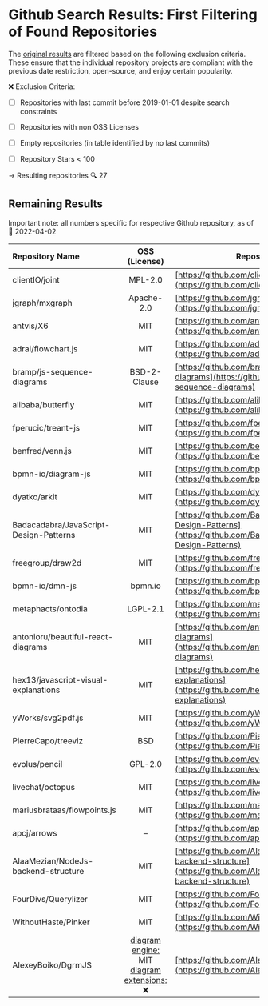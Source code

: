 # Github Search Results: First Filtering of Found Repositories

The [original results](0_Github_Search_raw_results.md) are filtered based on the following exclusion criteria. These ensure that the individual repository projects are compliant with the previous date restriction, open-source, and enjoy certain popularity.


:x: Exclusion Criteria:

- [ ] Repositories with last commit before 2019-01-01 despite search constraints
- [ ] Repositories with non OSS Licenses
- [ ] Empty repositories (in table identified by no last commits)
- [ ] Repository Stars < 100


&#8594; Resulting repositories :mag: 27

## Remaining Results

Important note: all numbers specific for respective Github repository, as of :calendar: 2022-04-02

| Repository Name                                                                          | OSS (License)                                                                                                                             | <div align="center">Repository URL</div>                                                                                                                                                                                                                     | Github Stars | Forks | <div align="center">Latest Version (Release/Tag)</div>             | Latest Commit |
| :--------------------------------------------------------------------------------------- | :----------------------------------------------------------------------------------------------------------------------------------------: | :------------------------------------------------------------------------------------------------------------------------------------------------------------------------------------------------------------------------- | :-----------: | :----: | :--------------------------------------- | :------------: |
| clientIO/joint                         | MPL-2.0       | [https://github.com/clientIO/joint](https://github.com/clientIO/joint)                                                 | 3560         | 792   | Release v3.5.4 (Mar 4, 2022)   | Mar 31, 2022  |
| jgraph/mxgraph                         | Apache-2.0    | [https://github.com/jgraph/mxgraph](https://github.com/jgraph/mxgraph)                                                 | 6333         | 1829  | v4.2.2 (Oct 28, 2020)          | Nov 13, 2020  |
| antvis/X6                              | MIT           | [https://github.com/antvis/X6](https://github.com/antvis/X6)                                                           | 3138         | 865   | @antv/x6@1.31.0 (Mar 23, 2022) | Mar 27, 2020  |
| adrai/flowchart.js                     | MIT           | [https://github.com/adrai/flowchart.js](https://github.com/adrai/flowchart.js)                                         | 7833         | 1182  | v1.17.1 (Feb 2, 2022)          | Mar 1, 2022   |
| bramp/js-sequence-diagrams             | BSD-2-Clause  | [https://github.com/bramp/js-sequence-diagrams](https://github.com/bramp/js-sequence-diagrams)                         | 7532         | 1087  | v2.0.1 (Dec 27, 2016)          | Jul 12, 2020  |
| alibaba/butterfly                      | MIT           | [https://github.com/alibaba/butterfly](https://github.com/alibaba/butterfly)                                           | 2710         | 401   | –                              | Mar 30, 2022  |
| fperucic/treant-js                     | MIT           | [https://github.com/fperucic/treant-js](https://github.com/fperucic/treant-js)                                         | 774          | 293   | v1.0 (Nov 25, 2016)            | Dec 14, 2021  |
| benfred/venn.js                        | MIT           | [https://github.com/benfred/venn.js](https://github.com/benfred/venn.js)                                               | 927          | 222   | v0.2.16 (Oct 10, 2017)         | Nov 29, 2018  |
| bpmn-io/diagram-js                     | MIT           | [https://github.com/bpmn-io/diagram-js](https://github.com/bpmn-io/diagram-js)                                         | 1142         | 353   | v8.2.1 (Mar 24, 2022)          | Mar 28, 2022  |
| dyatko/arkit                           | MIT           | [https://github.com/dyatko/arkit](https://github.com/dyatko/arkit)                                                     | 796          | 35    | –                              | Mar 28, 2022  |
| Badacadabra/JavaScript-Design-Patterns | MIT           | [https://github.com/Badacadabra/JavaScript-Design-Patterns](https://github.com/Badacadabra/JavaScript-Design-Patterns) | 287          | 49    | –                              | Jan 9, 2017   |
| freegroup/draw2d                       | MIT           | [https://github.com/freegroup/draw2d](https://github.com/freegroup/draw2d)                                             | 604          | 194   | v1.0.38 (Jul 8, 2020)          | Aug 31, 2020  |
| bpmn-io/dmn-js                         | bpmn.io       | [https://github.com/bpmn-io/dmn-js](https://github.com/bpmn-io/dmn-js)                                                 | 192          | 97    | v12.1.0 (Mar 18, 2022)         | Mar 18, 2022  |
| metaphacts/ontodia                     | LGPL-2.1      | [https://github.com/metaphacts/ontodia](https://github.com/metaphacts/ontodia)                                         | 137          | 40    | v0.12.2 (Mar 25, 2020)         | Mar 25, 2020  |
| antonioru/beautiful-react-diagrams     | MIT           | [https://github.com/antonioru/beautiful-react-diagrams](https://github.com/antonioru/beautiful-react-diagrams)         | 2365         | 139   | –                              | Oct 4, 2021   |
| hex13/javascript-visual-explanations   | MIT           | [https://github.com/hex13/javascript-visual-explanations](https://github.com/hex13/javascript-visual-explanations)     | 228          | 15    | –                              | Dec 15, 2020  |
| yWorks/svg2pdf.js                      | MIT           | [https://github.com/yWorks/svg2pdf.js](https://github.com/yWorks/svg2pdf.js)                                           | 396          | 75    | v2.2.0 (Sep 14, 2021)          | Mar 2, 2022   |
| PierreCapo/treeviz                     | BSD           | [https://github.com/PierreCapo/treeviz](https://github.com/PierreCapo/treeviz)                                         | 120          | 21    | 2.3.0 (Feb 13, 2021)           | Feb 13, 2021  |
| evolus/pencil                          | GPL-2.0       | [https://github.com/evolus/pencil](https://github.com/evolus/pencil)                                                   | 8322         | 684   | 3.1.0 (Oct 18, 2019)           | Oct 18, 2019  |
| livechat/octopus                       | MIT           | [https://github.com/livechat/octopus](https://github.com/livechat/octopus)                                             | 285          | 38    | –                              | Oct 14, 2019  |
| mariusbrataas/flowpoints.js            | MIT           | [https://github.com/mariusbrataas/flowpoints.js](https://github.com/mariusbrataas/flowpoints.js)                       | 115          | 26    | –                              | Oct 10, 2020  |
| apcj/arrows                            | –             | [https://github.com/apcj/arrows](https://github.com/apcj/arrows)                                                       | 330          | 115   | –                              | Jan 2, 2021   |
| AlaaMezian/NodeJs-backend-structure    | MIT           | [https://github.com/AlaaMezian/NodeJs-backend-structure](https://github.com/AlaaMezian/NodeJs-backend-structure)       | 318          | 88    | –                              | Jan 23, 2022  |
| FourDivs/Querylizer                    | MIT           | [https://github.com/FourDivs/Querylizer](https://github.com/FourDivs/Querylizer)                                       | 101          | 8     | 1.1.0 (Aug 14, 2021)           | Aug 14, 2021  |
| WithoutHaste/Pinker                    | MIT           | [https://github.com/WithoutHaste/Pinker](https://github.com/WithoutHaste/Pinker)                                       | 161          | 5     | v1.3.0 (Jun 29, 2019)          | Sep 11, 2019  |
| AlexeyBoiko/DgrmJS                     | <ins>diagram engine:</ins> MIT</br><ins>diagram extensions:</ins> :x:           | [https://github.com/AlexeyBoiko/DgrmJS](https://github.com/AlexeyBoiko/DgrmJS)                                         | 214          | 12    | –                              | Mar 31, 2022  |
